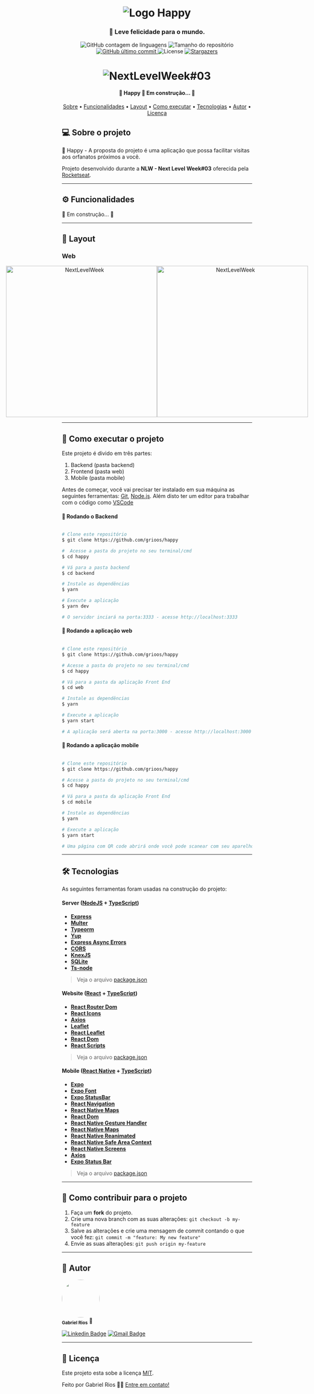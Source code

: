 
<h1 align="center" >
    <img alt="Logo Happy" src="/.github/images/logo.svg" />
</h1>

<h3 align="center">
    🙂 Leve felicidade para o mundo.
</h3>

<p align="center">
  <img alt="GitHub contagem de linguagens" src="https://img.shields.io/github/languages/count/grioos/happy?color=%2304D361?">

  <img alt="Tamanho do repositório" src="https://img.shields.io/github/repo-size/grioos/happy">

  <a href="https://github.com/grioos/README-happy/commits/master">
    <img alt="GitHub último commit" src="https://img.shields.io/github/last-commit/grioos/happy?color=%4d0000">
  </a>
    
   <img alt="License" src="https://img.shields.io/badge/license-MIT-8622f8">
   <a href="https://github.com/grioos/happy/stargazers">
    <img alt="Stargazers" src="https://img.shields.io/github/stars/grioos/happy?style=social">
  </a>

</p>

<h1 align="center">
    <img alt="NextLevelWeek#03" title="#NextLevelWeek#03" src="/.github/images/landing.png" />
</h1>

<h4 align="center"> 
	🚧  Happy 🙂 Em construção... 🚧
</h4>

<p align="center">
	<a href="#-sobre-o-projeto">Sobre</a> •
 	<a href="#-funcionalidades">Funcionalidades</a> •
	<a href="#-layout">Layout</a> • 
 	<a href="#-como-executar-o-projeto">Como executar</a> • 
  	<a href="#-tecnologias">Tecnologias</a> • 
 	<a href="#-autor">Autor</a> • 
 	<a href="#user-content--licença">Licença</a>
</p>


## 💻 Sobre o projeto

🙂 Happy - A proposta do projeto é uma aplicação que possa facilitar visitas aos orfanatos próximos a você.

Projeto desenvolvido durante a **NLW - Next Level Week#03** oferecida pela [Rocketseat](https://rocketseat.com.br/).

---

## ⚙️ Funcionalidades

🚧  Em construção... 🚧

---

## 🎨 Layout

### Web

<p align="center" style="display: flex; align-items: flex-start; justify-content: center;">
  <img alt="NextLevelWeek" title="#NextLevelWeek" src="/.github/images/orphanages-map.png" width="400px">
  <img alt="NextLevelWeek" title="#NextLevelWeek" src="/.github/images/orphanage-details.png" width="400px">
</p>

---

## 🚀 Como executar o projeto

Este projeto é divido em três partes:
1. Backend (pasta backend) 
2. Frontend (pasta web)
3. Mobile (pasta mobile)

Antes de começar, você vai precisar ter instalado em sua máquina as seguintes ferramentas:
[Git](https://git-scm.com), [Node.js](https://nodejs.org/en/). 
Além disto ter um editor para trabalhar com o código como [VSCode](https://code.visualstudio.com/)

#### 🎲 Rodando o Backend

```bash

# Clone este repositório
$ git clone https://github.com/grioos/happy

#  Acesse a pasta do projeto no seu terminal/cmd
$ cd happy

# Vá para a pasta backend
$ cd backend

# Instale as dependências
$ yarn

# Execute a aplicação 
$ yarn dev

# O servidor inciará na porta:3333 - acesse http://localhost:3333 
```

#### 🧭 Rodando a aplicação web

```bash

# Clone este repositório
$ git clone https://github.com/grioos/happy

# Acesse a pasta do projeto no seu terminal/cmd
$ cd happy

# Vá para a pasta da aplicação Front End
$ cd web

# Instale as dependências
$ yarn

# Execute a aplicação
$ yarn start

# A aplicação será aberta na porta:3000 - acesse http://localhost:3000

```

#### 📱 Rodando a aplicação mobile

```bash

# Clone este repositório
$ git clone https://github.com/grioos/happy

# Acesse a pasta do projeto no seu terminal/cmd
$ cd happy

# Vá para a pasta da aplicação Front End
$ cd mobile

# Instale as dependências
$ yarn

# Execute a aplicação
$ yarn start

# Uma página com QR code abrirá onde você pode scanear com seu aparelho ou abrir com seu emulador

```

---

## 🛠 Tecnologias

As seguintes ferramentas foram usadas na construção do projeto:

#### **Server**  ([NodeJS](https://nodejs.org/en/)  +  [TypeScript](https://www.typescriptlang.org/))

-   **[Express](https://expressjs.com/)**
-   **[Multer](https://github.com/expressjs/multer)**
-   **[Typeorm](https://typeorm.io/#/)**
-   **[Yup](https://github.com/jquense/yup)**
-   **[Express Async Errors](https://www.npmjs.com/package/express-async-errors)**
-   **[CORS](https://expressjs.com/en/resources/middleware/cors.html)**
-   **[KnexJS](http://knexjs.org/)**
-   **[SQLite](https://github.com/mapbox/node-sqlite3)**
-   **[Ts-node](https://github.com/TypeStrong/ts-node)**

> Veja o arquivo  [package.json](https://github.com/grioos/happy/blob/master/backend/package.json)

#### **Website**  ([React](https://reactjs.org/)  +  [TypeScript](https://www.typescriptlang.org/))

-   **[React Router Dom](https://github.com/ReactTraining/react-router/tree/master/packages/react-router-dom)**
-   **[React Icons](https://react-icons.github.io/react-icons/)**
-   **[Axios](https://github.com/axios/axios)**
-   **[Leaflet](https://leafletjs.com/)**
-   **[React Leaflet](https://react-leaflet.js.org/)**
-   **[React Dom](https://pt-br.reactjs.org/docs/react-dom.html)**
-   **[React Scripts](https://github.com/facebook/create-react-app/tree/master/packages/react-scripts)**

> Veja o arquivo  [package.json](https://github.com/grioos/happy/blob/master/web/package.json)

#### **Mobile**  ([React Native](http://www.reactnative.com/)  +  [TypeScript](https://www.typescriptlang.org/))

-   **[Expo](https://expo.io/)**
-   **[Expo Font](https://www.npmjs.com/package/expo-font)**
-   **[Expo StatusBar](https://docs.expo.io/versions/latest/sdk/status-bar/)**
-   **[React Navigation](https://reactnavigation.org/)**
-   **[React Native Maps](https://github.com/react-native-community/react-native-maps)**
-   **[React Dom](https://github.com/facebook/react/tree/master/packages/react-dom)**
-   **[React Native Gesture Handler](https://github.com/software-mansion/react-native-gesture-handler)**
-   **[React Native Maps](https://github.com/react-native-maps/react-native-maps)**
-   **[React Native Reanimated](https://github.com/software-mansion/react-native-reanimated)**
-   **[React Native Safe Area Context](https://github.com/th3rdwave/react-native-safe-area-context)**
-   **[React Native Screens](https://github.com/software-mansion/react-native-screens)**
-   **[Axios](https://github.com/axios/axios)**
-   **[Expo Status Bar](https://www.npmjs.com/package/expo-status-bar)**

> Veja o arquivo  [package.json](https://github.com/grioos/happy/blob/master/mobile/package.json)

---

## 💪 Como contribuir para o projeto

1. Faça um **fork** do projeto.
2. Crie uma nova branch com as suas alterações: `git checkout -b my-feature`
3. Salve as alterações e crie uma mensagem de commit contando o que você fez: `git commit -m "feature: My new feature"`
4. Envie as suas alterações: `git push origin my-feature`

---

## 🦸 Autor

 <img style="border-radius: 50%;" src="https://avatars2.githubusercontent.com/u/60109015?s=460&u=941726645c23518f8cbcb9fca84ea7becc0508c5&v=4" width="100px;" alt=""/>
 <br />
 <sub><b>Gabriel Rios</b></sub> 🚀
 <br />

[![Linkedin Badge](https://img.shields.io/badge/-grioos-black?style=flat-square&logo=Linkedin&logoColor=white&link=https://www.linkedin.com/in/grioos/)](https://www.linkedin.com/in/grioos/) 
[![Gmail Badge](https://img.shields.io/badge/-gabriel.al.rio@gmail.com-black?style=flat-square&logo=Gmail&logoColor=white&link=mailto:gabriel.al.rio@gmail.com)](mailto:gabriel.al.rio@gmail.com)

---

## 📝 Licença

Este projeto esta sobe a licença [MIT](./LICENSE).

Feito por Gabriel Rios 👋🏻 [Entre em contato!](https://www.linkedin.com/in/grioos/)
